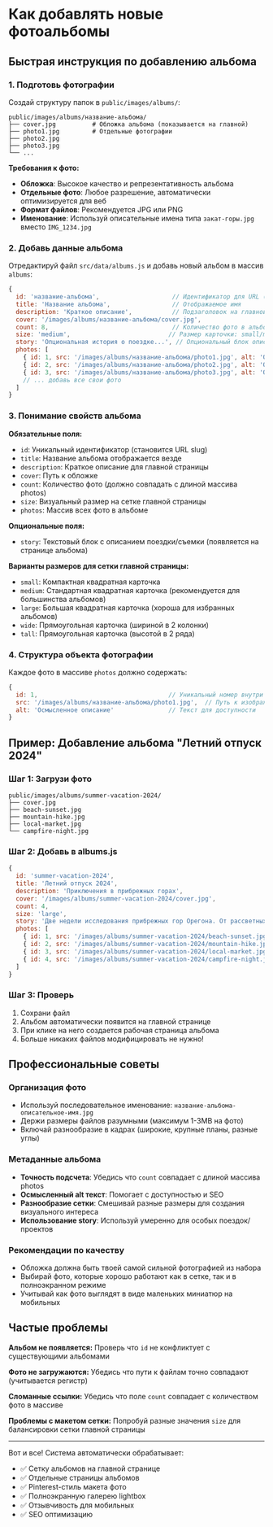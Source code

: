 # Как добавлять новые фотоальбомы

## Быстрая инструкция по добавлению альбома

### 1. Подготовь фотографии
Создай структуру папок в `public/images/albums/`:
```
public/images/albums/название-альбома/
├── cover.jpg          # Обложка альбома (показывается на главной)
├── photo1.jpg         # Отдельные фотографии
├── photo2.jpg
├── photo3.jpg
└── ...
```

**Требования к фото:**
- **Обложка**: Высокое качество и репрезентативность альбома
- **Отдельные фото**: Любое разрешение, автоматически оптимизируется для веб
- **Формат файлов**: Рекомендуется JPG или PNG
- **Именование**: Используй описательные имена типа `закат-горы.jpg` вместо `IMG_1234.jpg`

### 2. Добавь данные альбома
Отредактируй файл `src/data/albums.js` и добавь новый альбом в массив `albums`:

```javascript
{
  id: 'название-альбома',                    // Идентификатор для URL (используй kebab-case)
  title: 'Название альбома',                 // Отображаемое имя
  description: 'Краткое описание',           // Подзаголовок на главной странице
  cover: '/images/albums/название-альбома/cover.jpg',
  count: 8,                                  // Количество фото в альбоме
  size: 'medium',                           // Размер карточки: small/medium/large/wide/tall
  story: 'Опциональная история о поездке...', // Опциональный блок описания
  photos: [
    { id: 1, src: '/images/albums/название-альбома/photo1.jpg', alt: 'Описательный alt текст' },
    { id: 2, src: '/images/albums/название-альбома/photo2.jpg', alt: 'Описательный alt текст' },
    { id: 3, src: '/images/albums/название-альбома/photo3.jpg', alt: 'Описательный alt текст' },
    // ... добавь все свои фото
  ]
}
```

### 3. Понимание свойств альбома

**Обязательные поля:**
- `id`: Уникальный идентификатор (становится URL slug)
- `title`: Название альбома отображается везде
- `description`: Краткое описание для главной страницы
- `cover`: Путь к обложке
- `count`: Количество фото (должно совпадать с длиной массива photos)
- `size`: Визуальный размер на сетке главной страницы
- `photos`: Массив всех фото в альбоме

**Опциональные поля:**
- `story`: Текстовый блок с описанием поездки/съемки (появляется на странице альбома)

**Варианты размеров для сетки главной страницы:**
- `small`: Компактная квадратная карточка
- `medium`: Стандартная квадратная карточка (рекомендуется для большинства альбомов)
- `large`: Большая квадратная карточка (хороша для избранных альбомов)
- `wide`: Прямоугольная карточка (шириной в 2 колонки)
- `tall`: Прямоугольная карточка (высотой в 2 ряда)

### 4. Структура объекта фотографии
Каждое фото в массиве `photos` должно содержать:
```javascript
{
  id: 1,                                    // Уникальный номер внутри альбома
  src: '/images/albums/название-альбома/photo1.jpg',  // Путь к изображению
  alt: 'Осмысленное описание'               // Текст для доступности
}
```

## Пример: Добавление альбома "Летний отпуск 2024"

### Шаг 1: Загрузи фото
```
public/images/albums/summer-vacation-2024/
├── cover.jpg
├── beach-sunset.jpg
├── mountain-hike.jpg
├── local-market.jpg
└── campfire-night.jpg
```

### Шаг 2: Добавь в albums.js
```javascript
{
  id: 'summer-vacation-2024',
  title: 'Летний отпуск 2024',
  description: 'Приключения в прибрежных горах',
  cover: '/images/albums/summer-vacation-2024/cover.jpg',
  count: 4,
  size: 'large',
  story: 'Две недели исследования прибрежных гор Орегона. От рассветных походов до местных фермерских рынков, эта поездка была посвящена воссоединению с природой и открытию скрытых жемчужин в стороне от проторенных дорог.',
  photos: [
    { id: 1, src: '/images/albums/summer-vacation-2024/beach-sunset.jpg', alt: 'Золотой закат над скалистым побережьем' },
    { id: 2, src: '/images/albums/summer-vacation-2024/mountain-hike.jpg', alt: 'Туманная горная тропа через старый лес' },
    { id: 3, src: '/images/albums/summer-vacation-2024/local-market.jpg', alt: 'Красочные овощи на местном фермерском рынке' },
    { id: 4, src: '/images/albums/summer-vacation-2024/campfire-night.jpg', alt: 'Костер под звездным небом' }
  ]
}
```

### Шаг 3: Проверь
1. Сохрани файл
2. Альбом автоматически появится на главной странице
3. При клике на него создается рабочая страница альбома
4. Больше никаких файлов модифицировать не нужно!

## Профессиональные советы

### Организация фото
- Используй последовательное именование: `название-альбома-описательное-имя.jpg`
- Держи размеры файлов разумными (максимум 1-3MB на фото)
- Включай разнообразие в кадрах (широкие, крупные планы, разные углы)

### Метаданные альбома
- **Точность подсчета**: Убедись что `count` совпадает с длиной массива photos
- **Осмысленный alt текст**: Помогает с доступностью и SEO
- **Разнообразие сетки**: Смешивай разные размеры для создания визуального интереса
- **Использование story**: Используй умеренно для особых поездок/проектов

### Рекомендации по качеству
- Обложка должна быть твоей самой сильной фотографией из набора
- Выбирай фото, которые хорошо работают как в сетке, так и в полноэкранном режиме
- Учитывай как фото выглядят в виде маленьких миниатюр на мобильных

## Частые проблемы

**Альбом не появляется:** Проверь что `id` не конфликтует с существующими альбомами

**Фото не загружаются:** Убедись что пути к файлам точно совпадают (учитывается регистр)

**Сломанные ссылки:** Убедись что поле `count` совпадает с количеством фото в массиве

**Проблемы с макетом сетки:** Попробуй разные значения `size` для балансировки сетки главной страницы

---

Вот и все! Система автоматически обрабатывает:
- ✅ Сетку альбомов на главной странице
- ✅ Отдельные страницы альбомов
- ✅ Pinterest-стиль макета фото
- ✅ Полноэкранную галерею lightbox
- ✅ Отзывчивость для мобильных
- ✅ SEO оптимизацию 